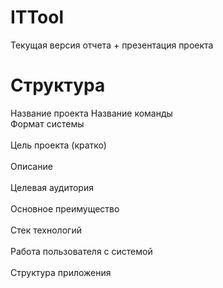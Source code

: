 # ITTool
Текущая версия отчета + презентация проекта

# Структура

Название проекта
Название команды
<br> Формат системы </br>
<br> Цель проекта (кратко) </br>
<br> Описание </br>
<br> Целевая аудитория </br>
<br> Основное преимущество </br>
<br> Стек технологий </br>
<br> Работа пользователя с системой </br>
<br> Структура приложения </br>
